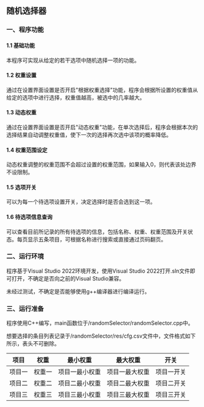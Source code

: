 ## 随机选择器

### 一、程序功能

#### 1.1 基础功能

本程序可实现从给定的若干选项中随机选择一项的功能。

#### 1.2 权重设置

通过在设置界面设置是否开启"根据权重选择"功能，程序会根据所设置的权重值从给定的选项中进行选择，权重值越高，被选中的几率越大。

#### 1.3 动态权重

通过在设置界面设置是否开启"动态权重"功能，在单次选择后，程序会根据本次的选择结果自动调整权重值，使下一次的选择再次选中该项的概率降低。

#### 1.4 权重范围设定

动态权重调整的权重范围不会超过设置的权重范围，如果输入0，则代表该处边界不设限制。

#### 1.5 选项开关

可以为每一个待选项设置开关，决定选择时是否会选到这一项。

#### 1.6 待选项信息查询

可以查看目前所记录的所有待选项的信息，包括名称、权重、权重范围及开关状态。每页显示五条项目，可根据名称进行搜索或直接通过页码翻页。

### 二、运行环境

程序基于Visual Studio 2022环境开发，使用Visual Studio 2022打开.sln文件即可打开，不确定是否向之前的Visual Studio兼容。

未经过测试，不确定是否能够使用g++编译器进行编译运行。

### 三、运行准备

程序使用C++编写，main函数位于/randomSelector/randomSelector.cpp中。

想要选择的条目列表记录于/randomSelector/res/cfg.csv文件中，文件格式如下所示，表头不可删除。

| 项目   | 权重   | 最小权重       | 最大权重       | 开关       |
| ------ | ------ | -------------- | -------------- | ---------- |
| 项目一 | 权重一 | 项目一最小权重 | 项目一最大权重 | 项目一开关 |
| 项目二 | 权重二 | 项目二最小权重 | 项目二最大权重 | 项目二开关 |
| 项目三 | 权重三 | 项目三最小权重 | 项目三最大权重 | 项目三开关 |

